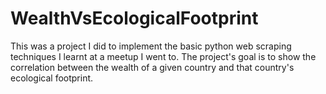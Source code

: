 # WealthVsEcologicalFootprint

This was a project I did to implement the basic python web scraping techniques I learnt at a meetup I went to. The project's goal is to show the correlation between the wealth of a given country and that country's ecological footprint.